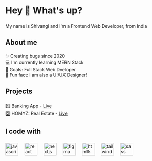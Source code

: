 <h1 align="left">Hey 👋 What's up?</h1>

###

<p align="left">My name is Shivangi and I'm a Frontend Web Developer, from India</p>

###

<h2 align="left">About me</h2>

###

<p align="left">✨ Creating bugs since 2020<br>💻 I'm currently learning MERN Stack<br>🎯 Goals: Full Stack Web Dveloper<br>🎲 Fun fact: I am also a UI/UX Designer!</p>

###

<h2 align="left">Projects</h2>

###

<p align="left">1️⃣ Banking App - <a href="https://bankingpaymentapp.netlify.app/">Live</a><br>2️⃣ HOMYZ: Real Estate - <a href="https://jolly-melba-8cb273.netlify.app/">Live</a></p>

###

<h2 align="left">I code with</h2>

###

<div align="left">
  <img src="https://cdn.jsdelivr.net/gh/devicons/devicon/icons/javascript/javascript-original.svg" height="40" alt="javascript logo"  />
  <img width="12" />
  <img src="https://cdn.jsdelivr.net/gh/devicons/devicon/icons/react/react-original.svg" height="40" alt="react logo"  />
  <img width="12" />
  <img src="https://cdn.jsdelivr.net/gh/devicons/devicon/icons/nextjs/nextjs-original.svg" height="40" alt="nextjs logo"  />
  <img width="12" />
  <img src="https://cdn.jsdelivr.net/gh/devicons/devicon/icons/figma/figma-original.svg" height="40" alt="figma logo"  /> 
  <img width="12" /> 
  <img src="https://cdn.jsdelivr.net/gh/devicons/devicon@latest/icons/html5/html5-original.svg" height="40" alt="html5 logo" />
  <img width="12" /> 
  <img src="https://cdn.jsdelivr.net/gh/devicons/devicon@latest/icons/tailwindcss/tailwindcss-original.svg" height="40" alt="tailwind logo" />
  <img width="12" /> 
  <img src="https://cdn.jsdelivr.net/gh/devicons/devicon@latest/icons/sass/sass-original.svg" height="40" alt="sass logo" />
    
          
</div>

###
